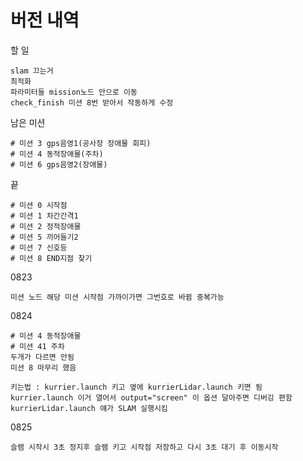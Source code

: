 # 버전 내역
할 일

    slam 끄는거
    최적화
    파라미터들 mission노드 안으로 이동
    check_finish 미션 8번 받아서 작동하게 수정
    
남은 미션

    # 미션 3 gps음영1(공사장 장애물 회피)
    # 미션 4 동적장애물(주차)
    # 미션 6 gps음영2(장애물)

끝

    # 미션 0 시작점
    # 미션 1 차간간격1
    # 미션 2 정적장애물
    # 미션 5 끼어들기2
    # 미션 7 신호등
    # 미션 8 END지점 찾기

0823

    미션 노드 해당 미션 시작점 가까이가면 그번호로 바뀜 중복가능

0824

    # 미션 4 동적장애물
    # 미션 41 주차
    두개가 다르면 안됨
    미션 8 마무리 했음

    키는법 : kurrier.launch 키고 옆에 kurrierLidar.launch 키면 됨
    kurrier.launch 이거 열어서 output="screen" 이 옵션 달아주면 디버깅 편함
    kurrierLidar.launch 얘가 SLAM 실행시킴

0825

    슬램 시작시 3초 정지후 슬램 키고 시작점 저장하고 다시 3초 대기 후 이동시작
    